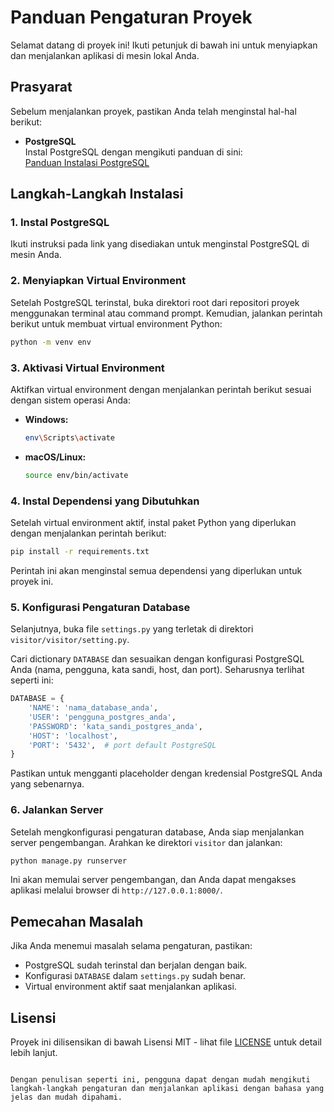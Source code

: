 # Panduan Pengaturan Proyek

Selamat datang di proyek ini! Ikuti petunjuk di bawah ini untuk menyiapkan dan menjalankan aplikasi di mesin lokal Anda.

## Prasyarat

Sebelum menjalankan proyek, pastikan Anda telah menginstal hal-hal berikut:

- **PostgreSQL**  
  Instal PostgreSQL dengan mengikuti panduan di sini:  
  [Panduan Instalasi PostgreSQL](https://www.enterprisedb.com/postgresql-tutorial-resources-training-1?uuid=69f95902-b451-4735-b7e4-1b62209d4dfd&campaignId=postgres_rc_17)

## Langkah-Langkah Instalasi
### 1. Instal PostgreSQL

Ikuti instruksi pada link yang disediakan untuk menginstal PostgreSQL di mesin Anda.

### 2. Menyiapkan Virtual Environment

Setelah PostgreSQL terinstal, buka direktori root dari repositori proyek menggunakan terminal atau command prompt. Kemudian, jalankan perintah berikut untuk membuat virtual environment Python:

```bash
python -m venv env
```

### 3. Aktivasi Virtual Environment

Aktifkan virtual environment dengan menjalankan perintah berikut sesuai dengan sistem operasi Anda:

- **Windows:**

  ```bash
  env\Scripts\activate
  ```

- **macOS/Linux:**

  ```bash
  source env/bin/activate
  ```

### 4. Instal Dependensi yang Dibutuhkan

Setelah virtual environment aktif, instal paket Python yang diperlukan dengan menjalankan perintah berikut:

```bash
pip install -r requirements.txt
```

Perintah ini akan menginstal semua dependensi yang diperlukan untuk proyek ini.

### 5. Konfigurasi Pengaturan Database

Selanjutnya, buka file `settings.py` yang terletak di direktori `visitor/visitor/setting.py`.

Cari dictionary `DATABASE` dan sesuaikan dengan konfigurasi PostgreSQL Anda (nama, pengguna, kata sandi, host, dan port). Seharusnya terlihat seperti ini:

```python
DATABASE = {
    'NAME': 'nama_database_anda',
    'USER': 'pengguna_postgres_anda',
    'PASSWORD': 'kata_sandi_postgres_anda',
    'HOST': 'localhost',
    'PORT': '5432',  # port default PostgreSQL
}
```

Pastikan untuk mengganti placeholder dengan kredensial PostgreSQL Anda yang sebenarnya.

### 6. Jalankan Server

Setelah mengkonfigurasi pengaturan database, Anda siap menjalankan server pengembangan. Arahkan ke direktori `visitor` dan jalankan:

```bash
python manage.py runserver
```

Ini akan memulai server pengembangan, dan Anda dapat mengakses aplikasi melalui browser di `http://127.0.0.1:8000/`.

## Pemecahan Masalah

Jika Anda menemui masalah selama pengaturan, pastikan:

- PostgreSQL sudah terinstal dan berjalan dengan baik.
- Konfigurasi `DATABASE` dalam `settings.py` sudah benar.
- Virtual environment aktif saat menjalankan aplikasi.

## Lisensi

Proyek ini dilisensikan di bawah Lisensi MIT - lihat file [LICENSE](LICENSE) untuk detail lebih lanjut.
```

Dengan penulisan seperti ini, pengguna dapat dengan mudah mengikuti langkah-langkah pengaturan dan menjalankan aplikasi dengan bahasa yang jelas dan mudah dipahami.